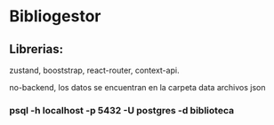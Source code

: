 # Bibliogestor

## Librerias:

zustand, booststrap, react-router, context-api.

no-backend, los datos se encuentran en la carpeta data archivos json


### psql -h localhost -p 5432 -U postgres -d biblioteca
